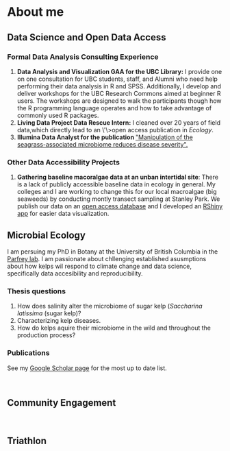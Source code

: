 <html>

<body>

<h1>About me</h1>

<h2>Data Science and Open Data Access</h2>

<h3>Formal Data Analysis Consulting Experience</h3>

<ol>

<li><strong> Data Analysis and Visualization GAA for the UBC Library:</strong> I provide one on one consultation for UBC students, staff, and Alumni who need help performing their data analysis in R and SPSS. Additionally, I develop and deliver workshops for the UBC Research Commons aimed at beginner R users. The workshops are designed to walk the participants though how the R programming language operates and how to take advantage of commonly used R packages.</li>

<li><strong>Living Data Project Data Rescue Intern:</strong> I cleaned over 20 years of field data,which directly lead to an \<a href:'<https://esajournals.onlinelibrary.wiley.com/doi/10.1002/ecy.4013>'\>open access publication in <em>Ecology</em>.</a></li>

<li><strong>Illumina Data Analyst for the publication </strong><a href='https://ami-journals.onlinelibrary.wiley.com/doi/10.1111/1462-2920.16582'>"Manipulation of the seagrass-associated microbiome reduces disease severity". </a></li>

</ol>

<h3>Other Data Accessibility Projects</h3>

<ol>

<li><strong>Gathering baseline macoralgae data at an unban intertidal site</strong>: There is a lack of publicly accessible baseline data in ecology in general. My colleges and I are working to change this for our local macroalgae (big seaweeds) by conducting montly transect sampling at Stanley Park. We publish our data on an <a href='https://borealisdata.ca/dataset.xhtml?persistentId=doi:10.5683/SP3/IKGB6E'>open access database</a> and I developed an <a href='https://siobhanschenk.shinyapps.io/algae_transects_stanley_park/'>RShiny app</a> for easier data visualization.</li>

</ol>

<h2>Microbial Ecology</h2>

<p>I am persuing my PhD in Botany at the University of British Columbia in the <a href = "https://www.zoology.ubc.ca/~parfrey/parfrey_lab/" target="_blank">Parfrey lab</a>. I am passionate about chllenging established asusmptions about how kelps wil respond to climate change and data science, specifically data accesibility and reproducibility.</p>

<h3>Thesis questions</h3>

<ol>

<li>How does salinity alter the microbiome of sugar kelp (<em>Saccharina latissima</em> (sugar kelp)?</li>

<li>Characterizing kelp diseases.</li>

<li>How do kelps aquire their microbiome in the wild and throughout the production process?</li>

</ol>

<h3>Publications</h3>

See my <a href="https://scholar.google.com/citations?user=i7KHeTgAAAAJ&hl=en" target="_blank">Google Scholar page</a> for the most up to date list.

<br>

<h2>Community Engagement</h2>

<br>

<h2>Triathlon</h2>

</body>

</html>
